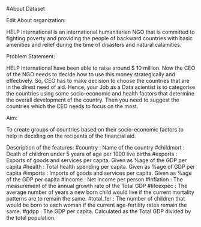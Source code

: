 #About Dataset

Edit
About organization:

HELP International is an international humanitarian NGO that is committed to fighting poverty and providing the people of backward countries with basic amenities and relief during the time of disasters and natural calamities.

Problem Statement:

HELP International have been able to raise around $ 10 million. Now the CEO of the NGO needs to decide how to use this money strategically and effectively. So, CEO has to make decision to choose the countries that are in the direst need of aid. Hence, your Job as a Data scientist is to categorise the countries using some socio-economic and health factors that determine the overall development of the country. Then you need to suggest the countries which the CEO needs to focus on the most.

Aim:

To create groups of countries based on their socio-economic factors to help in deciding on the recipents of the financial aid.

Description of the features:
#country : Name of the country
#childmort : Death of children under 5 years of age per 1000 live births
#exports : Exports of goods and services per capita. Given as %age of the GDP per capita
#health : Total health spending per capita. Given as %age of GDP per capita
#imports : Imports of goods and services per capita. Given as %age of the GDP per capita
#Income : Net income per person
#Inflation : The measurement of the annual growth rate of the Total GDP
#lifeexpec : The average number of years a new born child would live if the current mortality patterns are to remain the same.
#total_fer : The number of children that would be born to each woman if the current age-fertility rates remain the same.
#gdpp : The GDP per capita. Calculated as the Total GDP divided by the total population.
